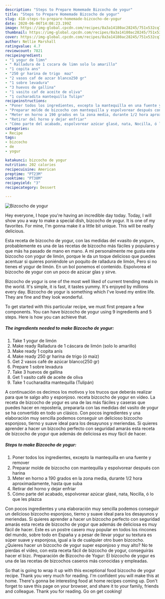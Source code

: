 ```yaml
---
description: "Steps to Prepare Homemade Bizcocho de yogur"
title: "Steps to Prepare Homemade Bizcocho de yogur"
slug: 418-steps-to-prepare-homemade-bizcocho-de-yogur
date: 2020-06-06T14:08:23.199Z
image: https://img-global.cpcdn.com/recipes/8a3a14180ac28245/751x532cq70/bizcocho-de-yogur-foto-principal.jpg
thumbnail: https://img-global.cpcdn.com/recipes/8a3a14180ac28245/751x532cq70/bizcocho-de-yogur-foto-principal.jpg
cover: https://img-global.cpcdn.com/recipes/8a3a14180ac28245/751x532cq70/bizcocho-de-yogur-foto-principal.jpg
author: Nellie Marshall
ratingvalue: 4.7
reviewcount: 7821
recipeingredient:
- "1 yogur de limn"
- " Ralladura de 1 cscara de limn solo lo amarillo"
- "1 copita ans"
- "250 gr harina de trigo  maz"
- "2 vasos caf de azcar blanco250 gr"
- "1 sobre levadura"
- "3 huevos de gallina"
- "1 vasito caf de aceite de oliva"
- "1 cucharadita mantequilla Tulipn"
recipeinstructions:
- "Poner todos los ingredientes, excepto la mantequilla en una fuente y remover"
- "Preparar molde de bizcocho con mantequilla y espolvorear después con harina"
- "Meter en horno a 190 grados en la zona media, durante 1/2 hora aproximadamente, hasta que suba"
- "Retirar del horno y dejar enfriar"
- "Cómo parte del acabado, espolvorear azúcar glasé, nata, Nocilla, ó lo que les plazca"
categories:
- Recipe
tags:
- bizcocho
- de
- yogur

katakunci: bizcocho de yogur 
nutrition: 202 calories
recipecuisine: American
preptime: "PT23M"
cooktime: "PT38M"
recipeyield: "3"
recipecategory: Dessert

---
```



![Bizcocho de yogur](https://img-global.cpcdn.com/recipes/8a3a14180ac28245/751x532cq70/bizcocho-de-yogur-foto-principal.jpg)

Hey everyone, I hope you're having an incredible day today. Today, I will show you a way to make a special dish, bizcocho de yogur. It is one of my favorites. For mine, I'm gonna make it a little bit unique. This will be really delicious.

Esta receta de bizcocho de yogur, con las medidas del «vasito de yogur», probablemente es una de las recetas de bizcocho más fáciles y populares y que más ha pasado de mano en mano. A mi personalmente me gusta este bizcocho con yogur de limón, porque le da un toque delicioso que puedes acentuar si quieres poniéndole un poquito de ralladura de limón, Pero si no tienes el yogur de limón. En un bol ponemos el contenido. Espolvorea el bizcocho de yogur con un poco de azúcar glas y sirve.

Bizcocho de yogur is one of the most well liked of current trending meals in the world. It's simple, it is fast, it tastes yummy. It's enjoyed by millions every day. Bizcocho de yogur is something which I've loved my entire life. They are fine and they look wonderful.


To get started with this particular recipe, we must first prepare a few components. You can have bizcocho de yogur using 9 ingredients and 5 steps. Here is how you can achieve that.

<!--inarticleads1-->

##### The ingredients needed to make Bizcocho de yogur:

1. Take 1 yogur de limón
1. Make ready  Ralladura de 1 cáscara de limón (solo lo amarillo)
1. Make ready 1 copita anís
1. Make ready 250 gr harina de trigo (ó maíz)
1. Get 2 vasos café de azúcar blanco(250 gr)
1. Prepare 1 sobre levadura
1. Take 3 huevos de gallina
1. Get 1 vasito café de aceite de oliva
1. Take 1 cucharadita mantequilla (Tulipán)


A continuación os decimos los motivos y los trucos que deberás realizar para que te salgo alto y esponjoso. receta bizcocho de yogur en vídeo. La receta de bizcocho de yogur es una de las más fáciles y caseras que puedes hacer en repostería, prepararla con las medidas del vasito de yogur se ha convertido en todo un clásico. Con pocos ingredientes y una elaboración muy sencilla podemos conseguir un delicioso bizcocho esponjoso, tierno y suave ideal para los desayunos y meriendas. Si quieres aprender a hacer un bizcocho perfecto con seguridad amarás esta receta de bizcocho de yogur que además de deliciosa es muy fácil de hacer. 

<!--inarticleads2-->

##### Steps to make Bizcocho de yogur:

1. Poner todos los ingredientes, excepto la mantequilla en una fuente y remover
1. Preparar molde de bizcocho con mantequilla y espolvorear después con harina
1. Meter en horno a 190 grados en la zona media, durante 1/2 hora aproximadamente, hasta que suba
1. Retirar del horno y dejar enfriar
1. Cómo parte del acabado, espolvorear azúcar glasé, nata, Nocilla, ó lo que les plazca


Con pocos ingredientes y una elaboración muy sencilla podemos conseguir un delicioso bizcocho esponjoso, tierno y suave ideal para los desayunos y meriendas. Si quieres aprender a hacer un bizcocho perfecto con seguridad amarás esta receta de bizcocho de yogur que además de deliciosa es muy fácil de hacer. Este es un postre casero muy popular en todos los rincones del mundo, sobre todo en España y a pesar de llevar yogur su textura es súper suave y esponjosa, igual a la de cualquier otro buen bizcocho. ¿Quieres hacer un bizcocho de yogur super esponjoso y muy alto? No te pierdas el vídeo, con esta receta fácil de bizcocho de yogur, conseguirás hacer el bizc. Preparación de Bizcocho de Yogur: El bizcocho de yogur es una de las recetas de bizcochos caseros más conocidas y empleadas. 

So that is going to wrap it up with this exceptional food bizcocho de yogur recipe. Thank you very much for reading. I'm confident you will make this at home. There's gonna be interesting food at home recipes coming up. Don't forget to save this page on your browser, and share it to your family, friends and colleague. Thank you for reading. Go on get cooking!
